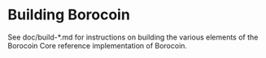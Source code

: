 Building Borocoin
================

See doc/build-*.md for instructions on building the various
elements of the Borocoin Core reference implementation of Borocoin.
